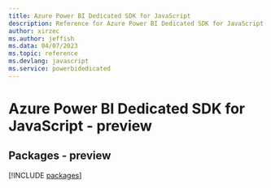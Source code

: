 ```yaml
---
title: Azure Power BI Dedicated SDK for JavaScript
description: Reference for Azure Power BI Dedicated SDK for JavaScript
author: xirzec
ms.author: jeffish
ms.data: 04/07/2023
ms.topic: reference
ms.devlang: javascript
ms.service: powerbidedicated
---
```

# Azure Power BI Dedicated SDK for JavaScript - preview
## Packages - preview
[!INCLUDE [packages](power-bi-dedicated-index.md)]